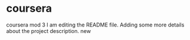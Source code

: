 # coursera
coursera mod 3
I am editing the README file. Adding some more details about the project description.
new
